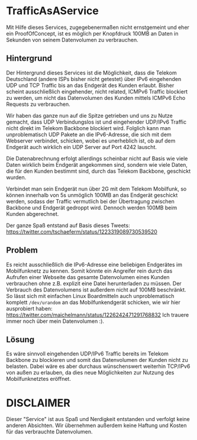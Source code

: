 # TrafficAsAService
Mit Hilfe dieses Services, zugegebenermaßen nicht ernstgemeint und eher ein ProofOfConcept, ist es möglich per Knopfdruck 100MB an Daten in Sekunden von seinem Datenvolumen zu verbrauchen.

## Hintergrund
Der Hintergrund dieses Services ist die Möglichkeit, dass die Telekom Deutschland (andere ISPs bisher nicht getestet) über IPv6 eingehenden UDP und TCP Traffic bis an das Endgerät des Kunden erlaubt.
Bisher scheint ausschließlich eingehender, nicht related, ICMPv6 Traffic blockiert zu werden, um nicht das Datenvolumen des Kunden mittels ICMPv6 Echo Requests zu verbrauchen. 

Wir haben das ganze nun auf die Spitze getrieben und uns zu Nutze gemacht, dass UDP Verbindungslos ist und eingehender UDP/IPv6 Traffic nicht direkt im Telekom Backbone blockiert wird.
Folglich kann man unproblematisch UDP Pakete an die IPv6-Adresse, die sich mit dem Webserver verbindet, schicken, wobei es unerheblich ist, ob auf dem Endgerät auch wirklich ein UDP Server auf Port 4242 lauscht.

Die Datenabrechnung erfolgt allerdings scheinbar nicht auf Basis wie viele Daten wirklich beim Endgerät angekommen sind, sondern wie viele Daten, die für den Kunden bestimmt sind, durch das Telekom Backbone, geschickt wurden.

Verbindet man sein Endgerät nun über 2G mit dem Telekom Mobilfunk, so können innerhalb von 5s unmöglich 100MB an das Endgerät geschickt werden, sodass der Traffic vermutlich bei der Übertragung zwischen Backbone und Endgerät gedroppt wird.
Dennoch werden 100MB beim Kunden abgerechnet.

Der ganze Spaß entstand auf Basis dieses Tweets:
https://twitter.com/tschaeferm/status/1223319089730539520

## Problem
Es reicht ausschließlich die IPv6-Adresse eine beliebigen Endgerätes im Mobilfunknetz zu kennen. Somit könnte ein Angreifer rein durch das Aufrufen einer Webseite das gesamte Datenvolumen eines Kunden verbrauchen ohne z.B. explizit eine Datei herunterladen zu müssen.
Der Verbrauch des Datenvolumens ist außerdem nicht auf 100MB beschränkt. So lässt sich mit einfachen Linux Boardmitteln auch unproblematisch komplett `/dev/urandom` an das Mobilfunkendgerät schicken, wie wir hier ausprobiert haben:
https://twitter.com/maichelmann/status/1226242471291768832
Ich trauere immer noch über mein Datenvolumen :).

## Lösung
Es wäre sinnvoll eingehenden UDP/IPv6 Traffic bereits im Telekom Backbone zu blockieren und somit das Datenvolumen der Kunden nicht zu belasten.
Dabei wäre es aber durchaus wünschenswert weiterhin TCP/IPv6 von außen zu erlauben, da dies neue Möglichkeiten zur Nutzung des Mobilfunknetztes eröffnet.

# DISCLAIMER
Dieser "Service" ist aus Spaß und Nerdigkeit entstanden und verfolgt keine anderen Absichten. Wir übernehmen außerdem keine Haftung und Kosten für das verbrauchte Datenvolumen.
